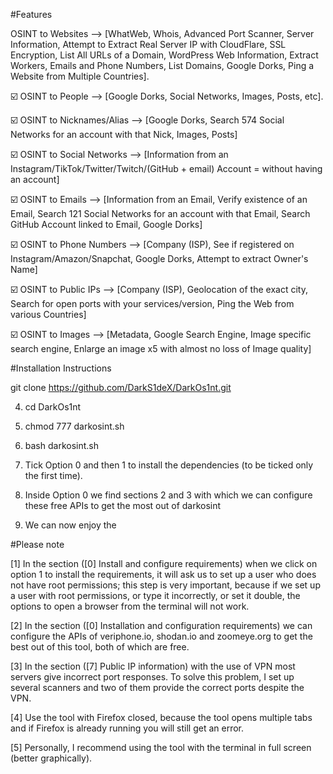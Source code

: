 

#Features

OSINT to Websites --> [WhatWeb, Whois, Advanced Port Scanner, Server Information, Attempt to Extract Real Server IP with CloudFlare, SSL Encryption, List All URLs of a Domain, WordPress Web Information, Extract Workers, Emails and Phone Numbers, List Domains, Google Dorks, Ping a Website from Multiple Countries].

☑️ OSINT to People --> [Google Dorks, Social Networks, Images, Posts, etc].

☑️ OSINT to Nicknames/Alias --> [Google Dorks, Search 574 Social Networks for an account with that Nick, Images, Posts]

☑️ OSINT to Social Networks --> [Information from an Instagram/TikTok/Twitter/Twitch/(GitHub + email) Account = without having an account]

☑️ OSINT to Emails --> [Information from an Email, Verify existence of an Email, Search 121 Social Networks for an account with that Email, Search GitHub Account linked to Email, Google Dorks]

☑️ OSINT to Phone Numbers --> [Company (ISP), See if registered on Instagram/Amazon/Snapchat, Google Dorks, Attempt to extract Owner's Name]

☑️ OSINT to Public IPs --> [Company (ISP), Geolocation of the exact city, Search for open ports with your services/version, Ping the Web from various Countries]

☑️ OSINT to Images --> [Metadata, Google Search Engine, Image specific search engine, Enlarge an image x5 with almost no loss of Image quality]

#Installation Instructions

git clone https://github.com/DarkS1deX/DarkOs1nt.git

4) cd DarkOs1nt

5) chmod 777 darkosint.sh

6) bash darkosint.sh

7) Tick Option 0 and then 1 to install the dependencies (to be ticked only the first time).

8) Inside Option 0 we find sections 2 and 3 with which we can configure these free APIs to get the most out of darkosint

9) We can now enjoy the

#Please note
                                                                      
[1] In the section ([0] Install and configure requirements) when we click on option 1 to install the requirements, it will ask us to set up a user who does not have root permissions; this step is very important, because if we set up a user with root permissions, or type it incorrectly, or set it double, the options to open a browser from the terminal will not work.

[2] In the section ([0] Installation and configuration requirements) we can configure the APIs of veriphone.io, shodan.io and zoomeye.org to get the best out of this tool, both of which are free.

[3] In the section ([7] Public IP information) with the use of VPN most servers give incorrect port responses. To solve this problem, I set up several scanners and two of them provide the correct ports despite the VPN.

[4] Use the tool with Firefox closed, because the tool opens multiple tabs and if Firefox is already running you will still get an error.

[5] Personally, I recommend using the tool with the terminal in full screen (better graphically).
